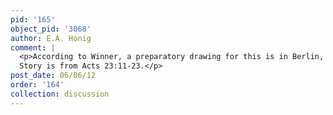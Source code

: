 ```yaml
---
pid: '165'
object_pid: '3068'
author: E.A. Honig
comment: |
  <p>According to Winner, a preparatory drawing for this is in Berlin, Beck collection.<br />
  Story is from Acts 23:11-23.</p>
post_date: 06/06/12
order: '164'
collection: discussion
---
```

